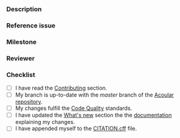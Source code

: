 <!-- 
Thank you so much for contributing a pull request! Please ensure
that your pull request satisfies the checklist before submitting:
https://www.acoular.org/contributing/checklist.html

If you are part the of Acoular development team, please make sure to
select a label for this pull request on the sidebar to the right.

Again, thanks for contributing!
-->

### Description
<!-- Please provide a detailed description of your changes. Include any relevant context or background. -->

### Reference issue
<!-- If this pull request closes a issue, please denote it like: Closes #141. -->

### Milestone
<!-- Please add the milestone you want this pull request to be included in.
     See possible milestones here: https://github.com/acoular/acoular/milestones
-->

### Reviewer
<!-- Please notify a reviewer by mentioning them below with their tag. Possible reviewers are:
     @esarradj
     @adku1173
     @artpelling
-->

### Checklist
<!-- Please make sure that your pull request checks all the boxes. -->
- [ ] I have read the [Contributing](https://www.acoular.org/contributing/index.html) section.
- [ ] My branch is up-to-date with the *master* branch of the [Acoular repository](https://github.com/acoular/acoular).
- [ ] My changes fulfill the [Code Quality](https://www.acoular.org/contributing/quality.html) standards.
- [ ] I have updated the [What's new](https://www.acoular.org/news/index.html) section the the [documentation](https://github.com/acoular/acoular/blob/master/docs/source/news/index.rst) explaining my changes.
- [ ] I have appended myself to the [CITATION.cff](https://github.com/acoular/acoular/blob/master/CITATION.cff) file.
